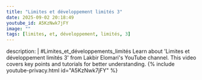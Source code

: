 ```yaml
---
title: "Limites et développement limités 3"
date: 2025-09-02 20:18:49 
youtube_id: A5KzNwk7jFY
image: ""
tags: [limites, et, développement, limités, 3]
---
```

description: |
  #Limites_et_développements_limités
  Learn about 'Limites et développement limités 3' from Lakbir Elomari's YouTube channel. This video covers key points and tutorials for better understanding.
{% include youtube-privacy.html id="A5KzNwk7jFY" %}

